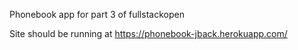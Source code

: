 Phonebook app for part 3 of fullstackopen

Site should be running at https://phonebook-jback.herokuapp.com/